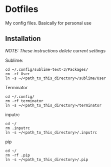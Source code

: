 Dotfiles
=====

My config files. Basically for personal use

Installation
----

*NOTE: These instructions delete current settings*


Sublime:

    cd ~/.config/sublime-text-3/Packages/
    rm -rf User
    ln -s ~/<path_to_this_directory>/sublime/User


Terminator

    cd ~/.config/
    rm -rf terminator
    ln -s ~/<path_to_this_directory>/terminator

inputrc

    cd ~/
    rm .inputrc
    ln -s ~/<path_to_this_directory>/.inputrc

pip

    cd ~/
    rm -rf .pip
    ln -s ~/<path_to_this_directory>/.pip
